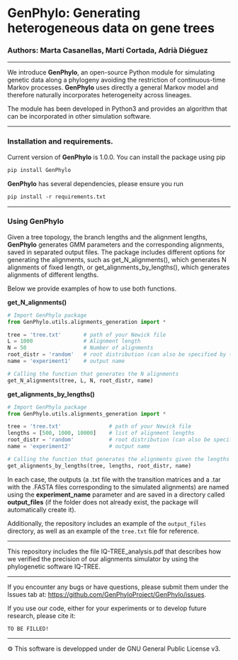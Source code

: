 # GenPhylo: Generating heterogeneous data on gene trees

### Authors: Marta Casanellas, Martí Cortada, Adrià Diéguez

---

We introduce **GenPhylo**, an open-source Python module for simulating genetic data along a phylogeny avoiding the restriction of continuous-time Markov processes. **GenPhylo** uses directly a general Markov model and therefore naturally incorporates heterogeneity across lineages. 

The module has been developed in Python3 and provides an algorithm that can be incorporated in other simulation software. 

---

### **Installation and requirements.**

Current version of **GenPhylo** is 1.0.0. You can install the package using pip

```diff
pip install GenPhylo
```
**GenPhylo** has several dependencies, please ensure you run

```diff
pip install -r requirements.txt
```
---

### **Using GenPhylo**

Given a tree topology, the branch lengths and the alignment lengths, **GenPhylo** generates GMM parameters and the corresponding alignments, saved in separated output files. The package includes different options for generating the alignments, such as get_N_alignments(), which generates N alignments of fixed length, or get_alignments_by_lengths(), which generates alignments of different lengths. 

Below we provide examples of how to use both functions.

**get_N_alignments()**

```python
# Import GenPhylo package
from GenPhylo.utils.alignments_generation import *

tree = 'tree.txt'       # path of your Newick file
L = 1000                # Alignment length
N = 50                  # Number of alignments
root_distr = 'random'   # root distribution (can also be specified by the user, e.g. root_distr = [0.22, 0.24, 0.28, 0.26])
name = 'experiment1'    # output name

# Calling the function that generates the N alignments
get_N_alignments(tree, L, N, root_distr, name)
```
**get_alignments_by_lengths()**

```python
# Import GenPhylo package
from GenPhylo.utils.alignments_generation import *

tree = 'tree.txt'               # path of your Newick file
lengths = [500, 1000, 10000]    # list of alignment lengths
root_distr = 'random'           # root distribution (can also be specified by the user, e.g. root_distr = [0.22, 0.24, 0.28, 0.26])
name = 'experiment2'            # output name

# Calling the function that generates the alignments given the lengths
get_alignments_by_lengths(tree, lengths, root_distr, name)
```
In each case, the outputs (a .txt file with the transition matrices and a .tar with the .FASTA files corresponding to the simulated alignments) are named using the **experiment_name**  parameter and are saved in a directory called **output_files** (if the folder does not already exist, the package will automatically create it).

Additionally, the repository includes an example of the `output_files` directory, as well as an example of the `tree.txt` file for reference.

---

This repository includes the file IQ-TREE_analysis.pdf that describes how we verified the precision of our alignments simulator by using the phylogenetic software IQ-TREE.

---
If you encounter any bugs or have questions, please submit them under the Issues tab at: https://github.com/GenPhyloProject/GenPhylo/issues.

If you use our code, either for your experiments or to develop future research, please cite it:
```
TO BE FILLED!
```
---
⚙️ This software is developped under de GNU General Public License v3.
